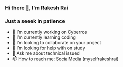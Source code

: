 ### Hi there 👋, I'm Rakesh Rai
### Just a seeek in patience
- 🔭 I’m currently working on Cyberros
- 🌱 I’m currently learning coding
- 👯 I’m looking to collaborate on  your project
- 🤔 I’m looking for help with  on study
- 💬 Ask me about technical issued
- 📫 How to reach me:  SocialMedia (myselfrakeshrai)
